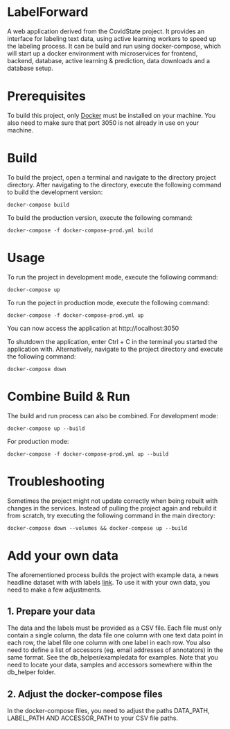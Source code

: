 # LabelForward 

A web application derived from the CovidState project. It provides an interface for labeling text data, using active learning workers to speed up the labeling process. It can be build and run using docker-compose, which will start up a docker environment with
microservices for frontend, backend, database, active learning & prediction, data downloads and a database setup.

# Prerequisites

To build this project, only [Docker](https://docs.docker.com/get-docker/) must be installed on your machine.
You also need to make sure that port 3050 is not already in use on your machine.

# Build

To build the project, open a terminal and navigate to the directory project directory. After navigating to the directory, execute the following command to build the development version:
```shell
docker-compose build 
```
To build the production version, execute the following command:
```shell
docker-compose -f docker-compose-prod.yml build
```

# Usage
To run the project in development mode, execute the following command:
```shell
docker-compose up
```
To run the poject in production mode, execute the following command:
```shell
docker-compose -f docker-compose-prod.yml up
```

You can now access the application at http://localhost:3050

To shutdown the application, enter Ctrl + C in the terminal you started the application with. Alternatively, navigate to the project directory and execute the following command:
```shell
docker-compose down
```

# Combine Build & Run
The build and run process can also be combined.
For development mode:
```shell
docker-compose up --build
```
For production mode:
```shell
docker-compose -f docker-compose-prod.yml up --build
```

# Troubleshooting
Sometimes the project might not update correctly when being rebuilt with changes in the services. Instead of pulling the project again and rebuild it from scratch, try executing the following command in the main directory:
```shell
docker-compose down --volumes && docker-compose up --build
```

# Add your own data
The aforementioned process builds the project with example data, a news headline dataset with with labels [link](https://www.kaggle.com/rmisra/news-category-dataset). To use it with your own data, you need to make a few adjustments.

## 1. Prepare your data
The data and the labels must be provided as a CSV file. Each file must only contain a single column, the data file one column with one text data point in each row, the label file one column with one label in each row. You also need to define a list of accessors (eg. email addresses of annotators) in the same format. See the db_helper/exampledata for examples.
Note that you need to locate your data, samples and accessors somewhere within the db_helper folder.

## 2. Adjust the docker-compose files
In the docker-compose files, you need to adjust the paths DATA_PATH, LABEL_PATH AND ACCESSOR_PATH to your CSV file paths. 